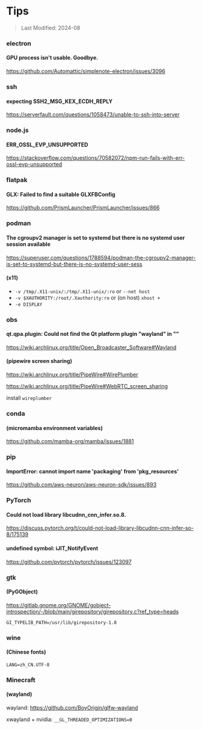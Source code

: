 # Tips

> Last Modified: 2024-08

### electron

#### GPU process isn't usable. Goodbye.

https://github.com/Automattic/simplenote-electron/issues/3096

### ssh

#### expecting SSH2_MSG_KEX_ECDH_REPLY

https://serverfault.com/questions/1058473/unable-to-ssh-into-server

### node.js

#### ERR_OSSL_EVP_UNSUPPORTED

https://stackoverflow.com/questions/70582072/npm-run-fails-with-err-ossl-evp-unsupported

### flatpak

#### GLX: Failed to find a suitable GLXFBConfig

https://github.com/PrismLauncher/PrismLauncher/issues/866

### podman

#### The cgroupv2 manager is set to systemd but there is no systemd user session available

https://superuser.com/questions/1788594/podman-the-cgroupv2-manager-is-set-to-systemd-but-there-is-no-systemd-user-sess

#### (x11)

- `-v /tmp/.X11-unix/:/tmp/.X11-unix/:ro` or `--net host`
- `-v $XAUTHORITY:/root/.Xauthority:ro` or (on host) `xhost +`
- `-e DISPLAY`

### obs

#### qt.qpa.plugin: Could not find the Qt platform plugin "wayland" in ""

https://wiki.archlinux.org/title/Open_Broadcaster_Software#Wayland

#### (pipewire screen sharing)

https://wiki.archlinux.org/title/PipeWire#WirePlumber

https://wiki.archlinux.org/title/PipeWire#WebRTC_screen_sharing

install `wireplumber`

### conda

#### (micromamba environment variables)

https://github.com/mamba-org/mamba/issues/1881

### pip

#### ImportError: cannot import name 'packaging' from 'pkg_resources'

https://github.com/aws-neuron/aws-neuron-sdk/issues/893

### PyTorch

#### Could not load library libcudnn_cnn_infer.so.8.

https://discuss.pytorch.org/t/could-not-load-library-libcudnn-cnn-infer-so-8/175139

#### undefined symbol: iJIT_NotifyEvent

https://github.com/pytorch/pytorch/issues/123097

### gtk

#### (PyGObject)

https://gitlab.gnome.org/GNOME/gobject-introspection/-/blob/main/girepository/girepository.c?ref_type=heads

`GI_TYPELIB_PATH=/usr/lib/girepository-1.0`

### wine

#### (Chinese fonts)

`LANG=zh_CN.UTF-8`

### Minecraft

#### (wayland)

wayland: https://github.com/BoyOrigin/glfw-wayland

xwayland + nvidia: `__GL_THREADED_OPTIMIZATIONS=0`
